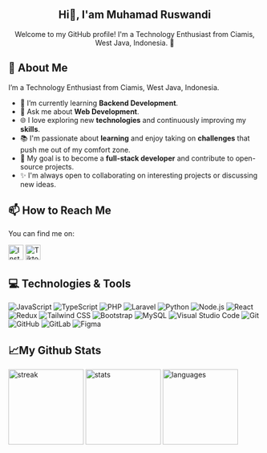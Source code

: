 <div align="center">

## Hi👋, I'am Muhamad Ruswandi

Welcome to my GitHub profile! I'm a Technology Enthusiast from Ciamis, West Java, Indonesia. 🌱

</div>


<!-- **mhmruswandi/mhmruswandi** is a ✨ _special_ ✨ repository because its `README.md` (this file) appears on your GitHub profile. -->

## 🚀 About Me
I’m a Technology Enthusiast from Ciamis, West Java, Indonesia.

- 🌱 I’m currently learning **Backend Development**.
- 💬 Ask me about **Web Development**.
- 🌐 I love exploring new **technologies** and continuously improving my **skills**.
- 📚 I'm passionate about **learning** and enjoy taking on **challenges** that push me out of my comfort zone.
- 🎯 My goal is to become a **full-stack developer** and contribute to open-source projects.
- ✨ I'm always open to collaborating on interesting projects or discussing new ideas.

## 📫 How to Reach Me

You can find me on:

<a href="https://www.instagram.com/mhmruswandii_/" target="_blank"><img src="https://img.icons8.com/fluency/48/000000/instagram-new.png" alt="Instagram" width="30px"/></a>
<a href="https://www.tiktok.com/@mhmwandii?_" target="_blank"><img src="https://img.icons8.com/?size=100&id=123922&format=png&color=000000" alt="Tiktok" width="30px"/></a>




## 💻 Technologies & Tools
![JavaScript](https://img.shields.io/badge/JavaScript-F7DF1E?style=flat-square&logo=javascript&logoColor=black)
![TypeScript](https://img.shields.io/badge/TypeScript-007ACC?style=flat-square&logo=typescript&logoColor=white)
![PHP](https://img.shields.io/badge/PHP-777BB4?style=flat-square&logo=php&logoColor=white)
![Laravel](https://img.shields.io/badge/Laravel-FF2D20?style=flat-square&logo=laravel&logoColor=white)
![Python](https://img.shields.io/badge/Python-3776AB?style=flat-square&logo=python&logoColor=white)
![Node.js](https://img.shields.io/badge/Node.js-339933?style=flat-square&logo=node.js&logoColor=white)
![React](https://img.shields.io/badge/React-20232A?style=flat-square&logo=react&logoColor=61DAFB)
![Redux](https://img.shields.io/badge/Redux-764ABC?style=flat-square&logo=redux&logoColor=white)
![Tailwind CSS](https://img.shields.io/badge/Tailwind_CSS-38B2AC?style=flat-square&logo=tailwind-css&logoColor=white)
![Bootstrap](https://img.shields.io/badge/Bootstrap-563D7C?style=flat-square&logo=bootstrap&logoColor=white)
![MySQL](https://img.shields.io/badge/MySQL-00758F?style=flat-square&logo=mysql&logoColor=white)
![Visual Studio Code](https://img.shields.io/badge/Visual_Studio_Code-0078D4?style=flat-square&logo=visual-studio-code&logoColor=white)
![Git](https://img.shields.io/badge/Git-F05032?style=flat-square&logo=git&logoColor=white)
![GitHub](https://img.shields.io/badge/GitHub-181717?style=flat-square&logo=github&logoColor=white)
![GitLab](https://img.shields.io/badge/GitLab-FC6D26?style=flat-square&logo=gitlab&logoColor=white)
![Figma](https://img.shields.io/badge/Figma-F24E1E?style=flat-square&logo=figma&logoColor=white)


## 📈My Github Stats

<div align="left">
  <img src="https://streak-stats.demolab.com?user=nrrarnn&locale=en&mode=weekly&theme=radical&hide_border=false&border_radius=5" height="150" alt="streak"  />
  <img src="https://github-readme-stats.vercel.app/api?username=nrrarnn&show_icons=true&include_all_commits=true&count_private=true&theme=radical" height="150" alt="stats"  />
  <img src="https://github-readme-stats.vercel.app/api/top-langs?username=nrrarnn&layout=compact&theme=radical" height="150" alt="languages"  />
</div>


